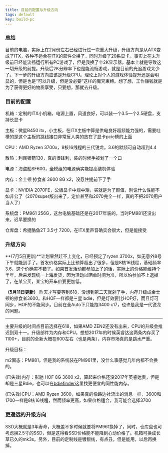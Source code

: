 ```yaml
---
title: 目前的配置与升级方向
tags: default
key: build-pc
---
```


### 总结
目前的电脑，实际上在2月份左右已经进行过一次重大升级，升级方向是从ATX变成了ITX，各种不适合在ITX的部件全换了，同时升级了20系显卡。事实上在未升级前已经能流畅运行所有PC游戏了，但是我换了个2K显示器，基本上就是导致这一切升级的前提。升级后2K分辨率下也是能流畅游戏，就是目前的光追游戏太少了。下一步的升级方向应该是升级CPU。理论上对个人的游戏体验提升还是会明显的，但是也是“可以升级，但是没必要”这样的魔咒束缚。想了想，工作赚钱就是为了获得更好的物质享受，只要想，那就去升级。


### 目前的配置
机箱：定制的ITX小机箱，电源上置，风道良好，可以装一个3.5一个2.5硬盘，支持长显卡

主板：微星B450 itx，小主板，在ITX主板中算是供电良好超频能力强的，需要吐槽的是这个主板的跳线接口非常反人类的放在了显卡pcie槽的上面

CPU：AMD Ryzen 3700x，8核16线程的三代锐龙，3.6的默频可自动超到4.4

散热：利民银箭130，真的很锋利，装的时候手被划了一个口

电源：海盗船SF600，全模组的电源确实能提高装机体验

内存：金士顿 掠食者 3600 8G x2，没忍住提前下了手

显卡：NVIDIA 2070FE，公版显卡中规中矩，买就是为了颜值，别说什么性能不如非公了（2070super版出来了，定价甚至和2070完全一样，真的不把2070用户当人了）

系统盘：PM961 256G，这台电脑基础还是在2017年装的，当时PM981还没出来，迟早要换的

仓库盘：希捷酷鱼2T 3.5寸 7200，在ITX里声音确实会很大，但是能接受


### 升级方向
**(7月5日更新)**计划果然赶不上变化，已经预定了ryzen 3700x，如无意外8号下午就能到手了。首发价格实际上比预算超出了很多，但是8核16线程，基础频率3.6，这个价确实不错了。如果首发活动都参加上了的话，实际上的价格能维持个半年。后来发现统一上海发货，因为活动以晒单时间为准，所以怕参加不上退掉了，在某宝买，某宝的开车价要更加低。


**（5月11日更新）** 昨天才写要等到618，没想到第二天就剁了手，内存升级成金士顿的掠食者3600。和HOF一样都是三星 bdie，但是灯效要比HOF好，而且灯可同步，HOF的不能同步。目前在全Auto下只能跑3400 c17，也许是我是一代锐龙的问题。

--------------------------------------

主要升级的时间点目前选择在618，如果AMD ZEN2还没有出来，CPU的升级会推迟到双十一。升级部件为内存和CPU。想想2017年的时候英睿达这两条内存买了1100+，目前的全新大概在600左右（也是两条），内存市场真的是跳水严重。

升级目标：

m2固态：PM981，但是我的系统装在PM961里，没什么事感觉几年内都不会换的。

(已失效)内存：影驰 HOF 8G 3600 x2，算起来价格还没2017年英睿达贵，但是却是三星Bdie，也可以在[bdiefinder](https://benzhaomin.github.io/bdiefinder/)这里找更便宜的同性能内存。

(已失效)CPU：AMD Ryzen 3600，如果真的像路边社流出的消息一样，3600和1700一样是8核16线程，然而频率更高，如果价格适合，我可能会选择3700


### 更遥远的升级方向
SSD大概就是3年寿命，大概差不多时候就要将PM961换掉了，同时，仓库盘也可考虑换2.5寸的SSD，但是这得看SSD价格能不能降到心动价格了。机箱可换成长草已久的mk3s。另外，目前的定制线是镀银线，有点丑，但是能用，以后再换掉。




[-_-]:xx
